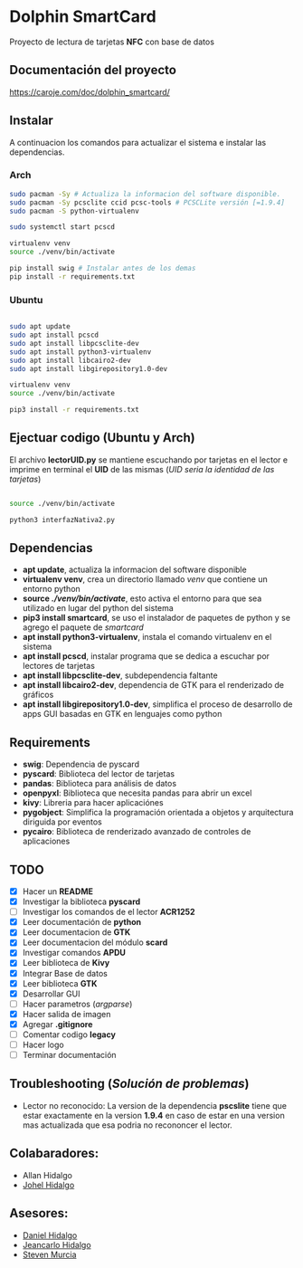 # Dolphin SmartCard

Proyecto de lectura de tarjetas **NFC** con base de datos

## Documentación del proyecto

https://caroje.com/doc/dolphin_smartcard/

## Instalar
A continuacion los comandos para actualizar el sistema e instalar las dependencias.
### Arch

```bash
sudo pacman -Sy # Actualiza la informacion del software disponible.
sudo pacman -Sy pcsclite ccid pcsc-tools # PCSCLite versión [=1.9.4]
sudo pacman -S python-virtualenv

sudo systemctl start pcscd

virtualenv venv
source ./venv/bin/activate

pip install swig # Instalar antes de los demas
pip install -r requirements.txt

```

### Ubuntu

```bash

sudo apt update
sudo apt install pcscd
sudo apt install libpcsclite-dev
sudo apt install python3-virtualenv
sudo apt install libcairo2-dev
sudo apt install libgirepository1.0-dev

virtualenv venv
source ./venv/bin/activate

pip3 install -r requirements.txt

```

## Ejectuar codigo (Ubuntu y Arch)

El archivo **lectorUID.py** se mantiene escuchando por tarjetas en el lector e imprime en terminal el **UID** de las mismas (*UID seria la identidad de las tarjetas*)

```bash

source ./venv/bin/activate

python3 interfazNativa2.py

```
## Dependencias
 - **apt update**, actualiza la informacion del software disponible
- **virtualenv venv**, crea un directorio llamado _venv_ que contiene un entorno python
- **source _./venv/bin/activate_**, esto activa el entorno para que sea utilizado en lugar del python del sistema
- **pip3 install smartcard**, se uso el instalador de paquetes de python y se agrego el paquete de _*smartcard*_
- **apt install python3-virtualenv**, instala el comando virtualenv en el sistema
- **apt install pcscd**, instalar programa que se dedica a escuchar por lectores de tarjetas
- **apt install libpcsclite-dev**, subdependencia faltante
- **apt install libcairo2-dev**, dependencia de GTK para el renderizado de gráficos
- **apt install libgirepository1.0-dev**, simplifica el proceso de desarrollo de apps GUI basadas en GTK en lenguajes como python
## Requirements
- **swig**: Dependencia de pyscard
- **pyscard**: Biblioteca del lector de tarjetas
- **pandas**: Biblioteca para análisis de datos
- **openpyxl**: Biblioteca que necesita pandas para abrir un excel
- **kivy**: Libreria para hacer aplicaciónes
- **pygobject**: Simplifica la programación orientada a objetos y arquitectura diriguida por eventos
- **pycairo**: Biblioteca de renderizado avanzado de controles de aplicaciones
## TODO
- [x] Hacer un **README**
- [x] Investigar la biblioteca **pyscard**
- [ ] Investigar los comandos de el lector **ACR1252**
- [x] Leer documentación de **python**
- [x] Leer documentacion de **GTK**
- [x] Leer documentacion del módulo **scard**
- [x] Investigar comandos **APDU**
- [x] Leer biblioteca de **Kivy**
- [x] Integrar Base de datos
- [x] Leer biblioteca **GTK**
- [x] Desarrollar GUI
- [ ] Hacer parametros (*argparse*)
- [x] Hacer salida de imagen
- [x] Agregar **.gitignore**
- [ ] Comentar codigo **legacy**
- [ ] Hacer logo
- [ ] Terminar documentación

## Troubleshooting (*Solución de problemas*)
 - Lector no reconocido: La version de la dependencia **pscslite** tiene que estar exactamente en la version **1.9.4** en caso de estar en una version mas actualizada que esa podria no recononcer el lector.
## Colabaradores:
- Allan Hidalgo
- [Johel Hidalgo](https://caroje.com/profile/johelhu/)
## Asesores:
- [Daniel Hidalgo](https://caroje.com/profile/danielhu/)
- [Jeancarlo Hidalgo](https://caroje.com/profile/jeancahu/)
- [Steven Murcia](https://caroje.com/profile/stevenms/)
